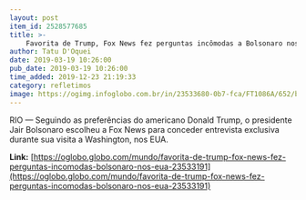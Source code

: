 ```yaml
---
layout: post
item_id: 2528577685
title: >-
    Favorita de Trump, Fox News fez perguntas incômodas a Bolsonaro nos EUA
author: Tatu D'Oquei
date: 2019-03-19 10:26:00
pub_date: 2019-03-19 10:26:00
time_added: 2019-12-23 21:19:33
category: refletimos
image: https://ogimg.infoglobo.com.br/in/23533680-0b7-fca/FT1086A/652/bolsonarofox.jpg
---
```


RIO — Seguindo as preferências do americano Donald Trump, o presidente Jair Bolsonaro escolheu a Fox News para conceder entrevista exclusiva durante sua visita a Washington, nos EUA.

**Link:** [https://oglobo.globo.com/mundo/favorita-de-trump-fox-news-fez-perguntas-incomodas-bolsonaro-nos-eua-23533191](https://oglobo.globo.com/mundo/favorita-de-trump-fox-news-fez-perguntas-incomodas-bolsonaro-nos-eua-23533191)


